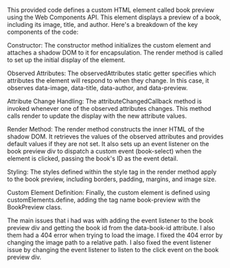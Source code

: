 This provided code defines a custom HTML element called book preview using the Web Components API. This element displays a preview of a book, including its image, title, and author. Here's a breakdown of the key components of the code:

Constructor: The constructor method initializes the custom element and attaches a shadow DOM to it for encapsulation. The render method is called to set up the initial display of the element.

Observed Attributes: The observedAttributes static getter specifies which attributes the element will respond to when they change. In this case, it observes data-image, data-title, data-author, and data-preview.

Attribute Change Handling: The attributeChangedCallback method is invoked whenever one of the observed attributes changes. This method calls render to update the display with the new attribute values.

Render Method: The render method constructs the inner HTML of the shadow DOM. It retrieves the values of the observed attributes and provides default values if they are not set. It also sets up an event listener on the book preview div to dispatch a custom event (book-select) when the element is clicked, passing the book's ID as the event detail.

Styling: The styles defined within the style tag in the render method apply to the book preview, including borders, padding, margins, and image size.

Custom Element Definition: Finally, the custom element is defined using customElements.define, adding the tag name book-preview with the BookPreview class.

The main issues that i had was with adding the  event listener to the book preview div and getting the book id from the data-book-id attribute. I also them had a 404  error when trying to load the image. I fixed the 404 error by changing the image path to  a relative path. I also fixed the event listener issue by changing the event listener to listen to the click event on the book preview div. 